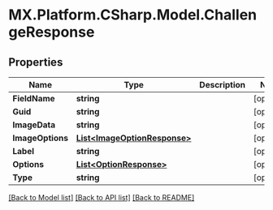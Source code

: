 # MX.Platform.CSharp.Model.ChallengeResponse

## Properties

Name | Type | Description | Notes
------------ | ------------- | ------------- | -------------
**FieldName** | **string** |  | [optional] 
**Guid** | **string** |  | [optional] 
**ImageData** | **string** |  | [optional] 
**ImageOptions** | [**List&lt;ImageOptionResponse&gt;**](ImageOptionResponse.md) |  | [optional] 
**Label** | **string** |  | [optional] 
**Options** | [**List&lt;OptionResponse&gt;**](OptionResponse.md) |  | [optional] 
**Type** | **string** |  | [optional] 

[[Back to Model list]](../README.md#documentation-for-models) [[Back to API list]](../README.md#documentation-for-api-endpoints) [[Back to README]](../README.md)

